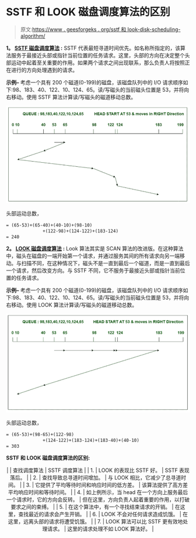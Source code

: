 # SSTF 和 LOOK 磁盘调度算法的区别

> 原文:[https://www . geesforgeks . org/sstf 和 look-disk-scheduling-algorithm/](https://www.geeksforgeeks.org/difference-between-sstf-and-look-disk-scheduling-algorithm/)

**1。 [SSTF 磁盘调度算法](https://www.geeksforgeeks.org/program-for-sstf-disk-scheduling-algorithm/) :**
SSTF 代表最短寻道时间优先。如名称所指定的，该算法服务于最接近头部或指针当前位置的任务请求。这里，头部的方向在决定整个头部运动中起着至关重要的作用。如果两个请求之间出现联系，那么负责人将按照正在进行的方向处理遇到的请求。

**示例–**
考虑一个具有 200 个磁道(0-199)的磁盘，该磁盘队列中的 I/O 请求顺序如下:98、183、40、122、10、124、65。读/写磁头的当前磁头位置是 53，并将向右移动。使用 SSTF 算法计算读/写磁头的磁道移动总数。

![](img/f22bfd5d25806a342051b663695afa48.png)

头部运动总数，

```
= (65-53)+(65-40)+(40-10)+(98-10)
              +(122-98)+(124-122)+(183-124)
= 240 
```

**2。 [LOOK 磁盘调度算法](https://www.geeksforgeeks.org/look-disk-scheduling-algorithm/) :**
Look 算法其实是 SCAN 算法的改进版。在这种算法中，磁头在磁盘的一端开始第一个请求，并通过服务其间的所有请求向另一端移动。与扫描不同，在这种情况下，磁头不是一直到最后一个磁道，而是一直到最后一个请求，然后改变方向。与 SSTF 不同，它不服务于最接近头部或指针当前位置的任务请求。

**示例–**
考虑一个具有 200 个磁道(0-199)的磁盘，该磁盘队列中的 I/O 请求顺序如下:98、183、40、122、10、124、65。读/写磁头的当前磁头位置是 53，并将向右移动。使用 LOOK 算法计算读/写磁头的磁道移动总数。

![](img/920f27d0e162d36235851b77819f9217.png)

头部运动总数，

```
= (65-53)+(98-65)+(122-98)
              +(124-122)+(183-124)+(183-40)+(40-10)
= 303 
```

**SSTF 和 LOOK 磁盘调度算法的区别:**

<center>

|  | 查找调度算法 | SSTF 调度算法 |
| 1. | LOOK 的表现比 SSTF 好。 | SSTF 表现落后。 |
| 2. | 查找导致总寻道时间增加。 | 与 LOOK 相比，它减少了总寻道时间。 |
| 3. | 它提供了平均等待时间和响应时间的低方差。 | 该算法提供了高方差平均响应时间和等待时间。 |
| 4. | 如上例所示，当 head 在一个方向上服务最后一个请求时，它的方向会反转。 | 但在这里，方向负责人起着重要的作用，以打破要求之间的束缚。 |
| 5. | 在这个算法中，有一个寻找结束请求的开销。 | 在这里，查找最近的请求会产生开销。 |
| 6. | LOOK 不会对任何请求造成饥饿。 | 在这里，远离头部的请求将遭受饥饿。 |
| 7. | LOOK 算法可以比 SSTF 更有效地处理请求。 | 这里的请求处理不如 LOOK 算法好。 |

</center>